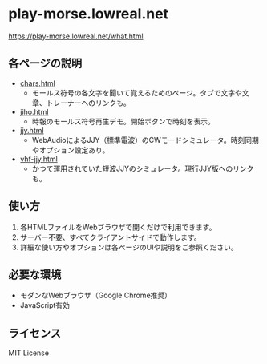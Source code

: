 # play-morse.lowreal.net

https://play-morse.lowreal.net/what.html

## 各ページの説明

- [chars.html](https://play-morse.lowreal.net/chars.html)
  - モールス符号の各文字を聞いて覚えるためのページ。タブで文字や文章、トレーナーへのリンクも。
- [jiho.html](https://play-morse.lowreal.net/jiho.html)
  - 時報のモールス符号再生デモ。開始ボタンで時刻を表示。
- [jjy.html](https://play-morse.lowreal.net/jjy.html)
  - WebAudioによるJJY（標準電波）のCWモードシミュレータ。時刻同期やオプション設定あり。
- [vhf-jjy.html](https://play-morse.lowreal.net/vhf-jjy.html)
  - かつて運用されていた短波JJYのシミュレータ。現行JJY版へのリンクも。

## 使い方

1. 各HTMLファイルをWebブラウザで開くだけで利用できます。
2. サーバー不要、すべてクライアントサイドで動作します。
3. 詳細な使い方やオプションは各ページのUIや説明をご参照ください。

## 必要な環境

- モダンなWebブラウザ（Google Chrome推奨）
- JavaScript有効

## ライセンス

MIT License
